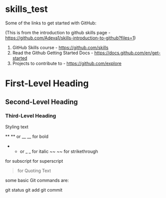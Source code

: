 # skills_test

Some of the links to get started with GitHub:

(This is from the introduction to github skills page - https://github.com/Adeva1/skills-introduction-to-github?files=1)

1. GitHub Skills course - https://github.com/skills
2. Read the Github Getting Started Docs - https://docs.github.com/en/get-started
3. Projects to contribute to - https://github.com/explore


# First-Level Heading
## Second-Level Heading
### Third-Level Heading

Styling text 

** ** or __ __ for bold
* * or _ _ for italic
~~ ~~ for strikethrough

<sub> </sub> for subscript
<sup> </sup> for superscript

> for Quoting Text


some basic Git commands are:

git status
git add
git commit
